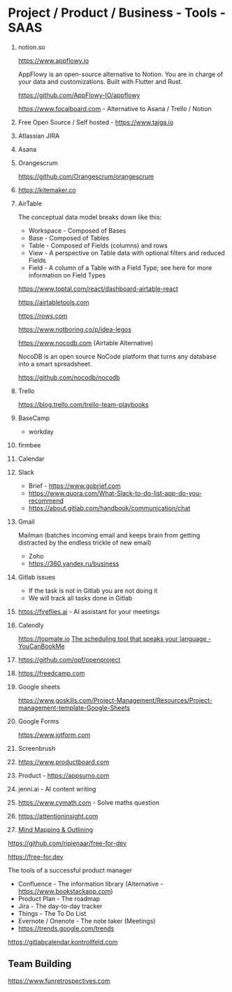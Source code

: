 # Project / Product / Business - Tools - SAAS

1. notion.so

   <https://www.appflowy.io>

   AppFlowy is an open-source alternative to Notion. You are in charge of your data and customizations. Built with Flutter and Rust.

   <https://github.com/AppFlowy-IO/appflowy>

   <https://www.focalboard.com> - Alternative to Asana / Trello / Notion

2. Free Open Source / Self hosted - <https://www.taiga.io>
3. Atlassian JIRA
4. Asana
5. Orangescrum

   <https://github.com/Orangescrum/orangescrum>

6. <https://kitemaker.co>
7. AirTable

   The conceptual data model breaks down like this:

   - Workspace - Composed of Bases
   - Base - Composed of Tables
   - Table - Composed of Fields (columns) and rows
   - View - A perspective on Table data with optional filters and reduced Fields
   - Field - A column of a Table with a Field Type; see here for more information on Field Types

   <https://www.toptal.com/react/dashboard-airtable-react>

   <https://airtabletools.com>

   <https://rows.com>

   <https://www.notboring.co/p/idea-legos>

   <https://www.nocodb.com> (Airtable Alternative)

   NocoDB is an open source NoCode platform that turns any database into a smart spreadsheet.

   <https://github.com/nocodb/nocodb>

8. Trello

   <https://blog.trello.com/trello-team-playbooks>

9. BaseCamp

   - workday

10. firmbee
11. Calendar
12. Slack

    - Brief - <https://www.gobrief.com>
    - <https://www.quora.com/What-Slack-to-do-list-app-do-you-recommend>
    - <https://about.gitlab.com/handbook/communication/chat>

13. Gmail

      Mailman (batches incoming email and keeps brain from getting distracted by the endless trickle of new email)
      - Zoho
      - <https://360.yandex.ru/business>

14. Gitlab issues

      - If the task is not in Gitlab you are not doing it
      - We will track all tasks done in Gitlab

15. <https://fireflies.ai> - AI assistant for your meetings
16. Calendly

      <https://topmate.io>
      [The scheduling tool that speaks your language - YouCanBookMe](https://youcanbook.me/)

17. <https://github.com/opf/openproject>
18. <https://freedcamp.com>
19. Google sheets

      <https://www.goskills.com/Project-Management/Resources/Project-management-template-Google-Sheets>

20. Google Forms

      <https://www.jotform.com>

21. Screenbrush
22. <https://www.productboard.com>
23. Product - <https://appsumo.com>
24. jenni.ai - AI content writing
25. <https://www.cymath.com> - Solve maths question
26. <https://attentioninsight.com>
27. [Mind Mapping & Outlining](http://mindnode)

<https://github.com/ripienaar/free-for-dev>

<https://free-for.dev>

The tools of a successful product manager

- Confluence - The information library (Alternative - <https://www.bookstackapp.com>)
- Product Plan - The roadmap
- Jira - The day-to-day tracker
- Things - The To Do List
- Evernote / Onenote - The note taker (Meetings)
- <https://trends.google.com/trends>

<https://gitlabcalendar.kontrollfeld.com>

## Team Building

<https://www.funretrospectives.com>
